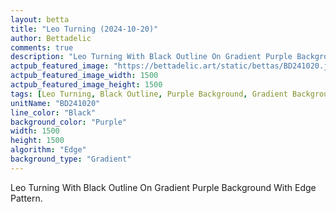 ```yaml
---
layout: betta
title: "Leo Turning (2024-10-20)"
author: Bettadelic
comments: true
description: "Leo Turning With Black Outline On Gradient Purple Background With Edge Pattern."
actpub_featured_image: "https://bettadelic.art/static/bettas/BD241020.jpg"
actpub_featured_image_width: 1500
actpub_featured_image_height: 1500
tags: [Leo Turning, Black Outline, Purple Background, Gradient Background Pattern, Edge Pattern, October 2024]
unitName: "BD241020"
line_color: "Black"
background_color: "Purple"
width: 1500
height: 1500
algorithm: "Edge"
background_type: "Gradient"
---
```


Leo Turning With Black Outline On Gradient Purple Background With Edge Pattern.
